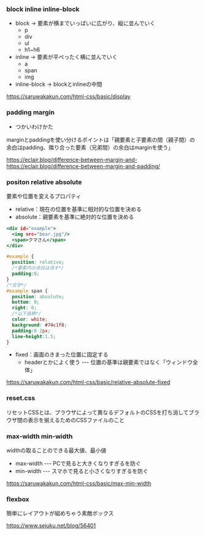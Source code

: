 ### block inline inline-block 
- block → 要素が横までいっぱいに広がり、縦に並んでいく
  - p
  - div
  - ul
  - h1~h6
- inline → 要素が平ぺったく横に並んでいく
  - a
  - span
  - img
- inline-block → blockとinlineの中間

https://saruwakakun.com/html-css/basic/display

### padding margin
- つかいわけかた


marginとpaddingを使い分けるポイントは「親要素と子要素の間（親子間）の余白はpadding、隣り合った要素（兄弟間）の余白はmarginを使う」


https://eclair.blog/difference-between-margin-and-https://eclair.blog/difference-between-margin-and-padding/

### positon relative absolute
要素や位置を変えるプロパティ


- relative：現在の位置を基準に相対的な位置を決める
- absolute：親要素を基準に絶対的な位置を決める
```index.html
<div id="example">
  <img src="bear.jpg"/>
  <span>クマさん</span>
</div>
```
```style.css
#example {
  position: relative;
  /*要素内の余白は消す*/
  padding:0;
}
/*文字*/
#example span {
  position: absolute;
  bottom: 0;
  right: 0;
  /*以下装飾*/
  color: white;
  background: #74c1f8;
  padding:0 2px;
  line-height:1.5;
}
```
- fixed：画面のきまった位置に固定する
  - headerとかによく使う --- 位置の基準は親要素ではなく「ウィンドウ全体」

https://saruwakakun.com/html-css/basic/relative-absolute-fixed

### reset.css
リセットCSSとは、ブラウザによって異なるデフォルトのCSSを打ち消してブラウザ間の表示を揃えるためのCSSファイルのこと


### max-width min-width
widthの取ることのできる最大値、最小値

- max-width --- PCで見ると大きくなりすぎるを防ぐ
- min-width --- スマホで見ると小さくなりすぎるを防ぐ

https://saruwakakun.com/html-css/basic/max-min-width

### flexbox
簡単にレイアウトが組めちゃう素敵ボックス

https://www.sejuku.net/blog/56401



